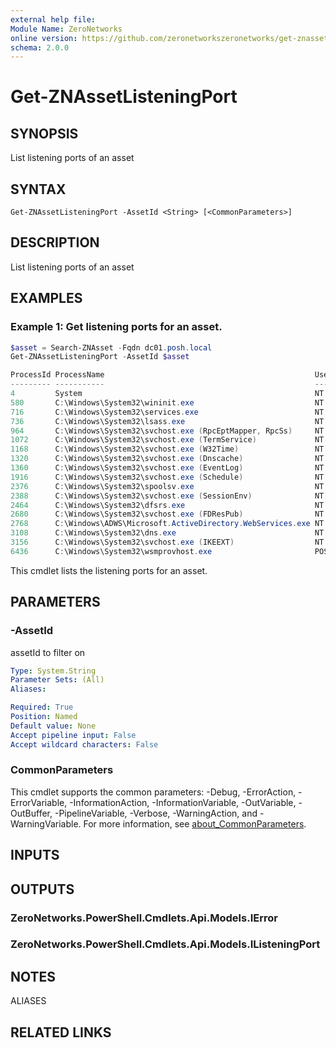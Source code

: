 ```yaml
---
external help file:
Module Name: ZeroNetworks
online version: https://github.com/zeronetworkszeronetworks/get-znassetlisteningport
schema: 2.0.0
---
```


# Get-ZNAssetListeningPort

## SYNOPSIS
List listening ports of an asset

## SYNTAX

```
Get-ZNAssetListeningPort -AssetId <String> [<CommonParameters>]
```

## DESCRIPTION
List listening ports of an asset

## EXAMPLES

### Example 1: Get listening ports for an asset.
```powershell
$asset = Search-ZNAsset -Fqdn dc01.posh.local
Get-ZNAssetListeningPort -AssetId $asset

ProcessId ProcessName                                               Username
--------- -----------                                               --------
4         System                                                    NT AUTHORITY\SYSTEM
580       C:\Windows\System32\wininit.exe                           NT AUTHORITY\SYSTEM
716       C:\Windows\System32\services.exe                          NT AUTHORITY\SYSTEM
736       C:\Windows\System32\lsass.exe                             NT AUTHORITY\SYSTEM
964       C:\Windows\System32\svchost.exe (RpcEptMapper, RpcSs)     NT AUTHORITY\NETWORK SERVICE
1072      C:\Windows\System32\svchost.exe (TermService)             NT AUTHORITY\NETWORK SERVICE
1168      C:\Windows\System32\svchost.exe (W32Time)                 NT AUTHORITY\LOCAL SERVICE
1320      C:\Windows\System32\svchost.exe (Dnscache)                NT AUTHORITY\NETWORK SERVICE
1360      C:\Windows\System32\svchost.exe (EventLog)                NT AUTHORITY\LOCAL SERVICE
1916      C:\Windows\System32\svchost.exe (Schedule)                NT AUTHORITY\SYSTEM
2376      C:\Windows\System32\spoolsv.exe                           NT AUTHORITY\SYSTEM
2388      C:\Windows\System32\svchost.exe (SessionEnv)              NT AUTHORITY\SYSTEM
2464      C:\Windows\System32\dfsrs.exe                             NT AUTHORITY\SYSTEM
2680      C:\Windows\System32\svchost.exe (FDResPub)                NT AUTHORITY\LOCAL SERVICE
2768      C:\Windows\ADWS\Microsoft.ActiveDirectory.WebServices.exe NT AUTHORITY\SYSTEM
3108      C:\Windows\System32\dns.exe                               NT AUTHORITY\SYSTEM
3156      C:\Windows\System32\svchost.exe (IKEEXT)                  NT AUTHORITY\SYSTEM
6436      C:\Windows\System32\wsmprovhost.exe                       POSH\ZNRemoteManagement
```

This cmdlet lists the listening ports for an asset.

## PARAMETERS

### -AssetId
assetId to filter on

```yaml
Type: System.String
Parameter Sets: (All)
Aliases:

Required: True
Position: Named
Default value: None
Accept pipeline input: False
Accept wildcard characters: False
```

### CommonParameters
This cmdlet supports the common parameters: -Debug, -ErrorAction, -ErrorVariable, -InformationAction, -InformationVariable, -OutVariable, -OutBuffer, -PipelineVariable, -Verbose, -WarningAction, and -WarningVariable. For more information, see [about_CommonParameters](http://go.microsoft.com/fwlink/?LinkID=113216).

## INPUTS

## OUTPUTS

### ZeroNetworks.PowerShell.Cmdlets.Api.Models.IError

### ZeroNetworks.PowerShell.Cmdlets.Api.Models.IListeningPort

## NOTES

ALIASES

## RELATED LINKS

